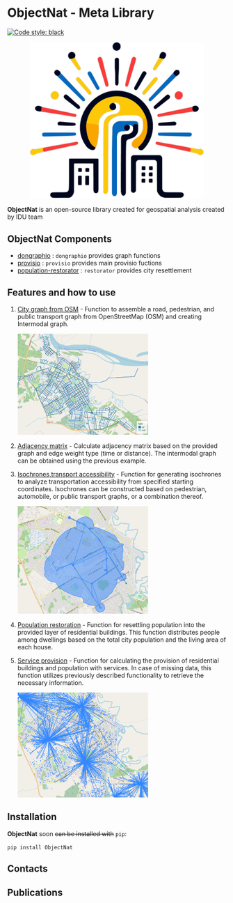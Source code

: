 # ObjectNat - Meta Library

[![Code style: black](https://img.shields.io/badge/code%20style-black-000000.svg)](https://github.com/psf/black)


<p align="center">
<img src="./docs/img/logo.png" alt="test-logo" width="400"></a>
</p>

**ObjectNat** is an open-source library created for geospatial analysis created by IDU team

## ObjectNat Components

- [dongraphio](https://github.com/DDonnyy/dongraphio) : `dongraphio` provides graph functions
- [provisio](https://github.com/DDonnyy/provisio) : `provisio` provides main provisio fuctions
- [population-restorator](https://github.com/kanootoko/population-restorator) : `restorator` provides city resettlement

## Features and how to use

1. [City graph from OSM](./examples/graph_generator.ipynb) - Function to assemble a road, pedestrian, and public
   transport graph from OpenStreetMap (OSM) and creating Intermodal graph.

   <img src="./docs/img/graphTara.png" alt="city_graph" width="300"></a>
   
2. [Adjacency matrix](./examples/calculate_adjacency_matrix.ipynb) - Calculate adjacency matrix based on the provided
   graph and edge weight type (time or distance). The intermodal graph can be obtained using the previous example.
3. [Isochrones,transport accessibility](./examples/isochrone_generator.ipynb) - Function for generating isochrones to
   analyze transportation accessibility from specified starting coordinates. Isochrones can be constructed based on
   pedestrian, automobile, or public transport graphs, or a combination thereof.

   <img src="./docs/img/isochronesTara.png" alt="isochrones" width="300"></a>

4. [Population restoration](./examples/restore_population.ipynb) - Function for resettling population into the provided
   layer of residential buildings. This function distributes people among dwellings based on the total city population
   and the living area of each house.
5. [Service provision](./examples/calculate_provision.ipynb) - Function for calculating the provision of residential
   buildings and population with services. In case of missing data, this function utilizes previously described
   functionality to retrieve the necessary information.

   <img src="./docs/img/provisioTara.png" alt="isochrones" width="300"></a>

## Installation

**ObjectNat** soon ~~can be installed with~~ ``pip``:

```
pip install ObjectNat
```

## Contacts

## Publications
